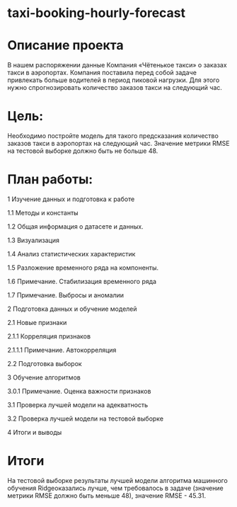 # taxi-booking-hourly-forecast
# Описание проекта
В нашем распоряжении данные Компания «Чётенькое такси» о заказах такси в аэропортах.
Компания поставила перед собой задаче привлекать больше водителей в период пиковой нагрузки. Для этого нужно спрогнозировать количество заказов такси на следующий час.
# Цель:
Необходимо постройте модель для такого предсказания количество заказов такси в аэропортах на следующий час.
Значение метрики RMSE на тестовой выборке должно быть не больше 48.
# План работы:

1  Изучение данных и подготовка к работе

1.1  Методы и константы

1.2  Общая информация о датасете и данных.

1.3  Визуализация

1.4  Анализ статистических характеристик

1.5  Разложение временного ряда на компоненты.

1.6  Примечание. Стабилизация временного ряда

1.7  Примечание. Выбросы и аномалии

2  Подготовка данных и обучение моделей

2.1  Новые признаки

2.1.1  Корреляция признаков

2.1.1.1  Примечание. Автокорреляция

2.2  Подготовка выборок

3  Обучение алгоритмов

3.0.1  Примечание. Оценка важности признаков

3.1  Проверка лучшей модели на адекватность

3.2  Проверка лучшей модели на тестовой выборке

4  Итоги и выводы
# Итоги
На тестовой выборке результаты лучшей модели алгоритма машинного обучения Ridgeоказались лучше, чем требовалось в задаче (значение метрики RMSE должно быть меньше 48), значение RMSE - 45.31.